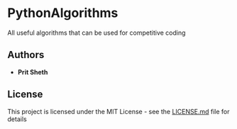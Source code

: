 # PythonAlgorithms
All useful algorithms that can be used for competitive coding



## Authors

* **Prit Sheth** 

## License

This project is licensed under the MIT License - see the [LICENSE.md](LICENSE.md) file for details
